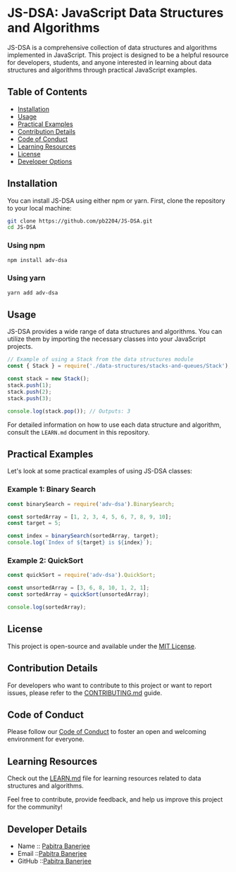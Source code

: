 # JS-DSA: JavaScript Data Structures and Algorithms

JS-DSA is a comprehensive collection of data structures and algorithms implemented in JavaScript. This project is designed to be a helpful resource for developers, students, and anyone interested in learning about data structures and algorithms through practical JavaScript examples.

## Table of Contents

- [Installation](#installation)
- [Usage](#usage)
- [Practical Examples](#practical-examples)
- [Contribution Details](CONTRIBUTING.md)
- [Code of Conduct](CODE_OF_CONDUCT.md)
- [Learning Resources](LEARN.md)
- [License](#license)
- [Developer Options](#developer-options)

## Installation

You can install JS-DSA using either npm or yarn. First, clone the repository to your local machine:

```bash
git clone https://github.com/pb2204/JS-DSA.git
cd JS-DSA
```

### Using npm

```bash
npm install adv-dsa
```

### Using yarn

```bash
yarn add adv-dsa
```

## Usage

JS-DSA provides a wide range of data structures and algorithms. You can utilize them by importing the necessary classes into your JavaScript projects.

```javascript
// Example of using a Stack from the data structures module
const { Stack } = require('./data-structures/stacks-and-queues/Stack');

const stack = new Stack();
stack.push(1);
stack.push(2);
stack.push(3);

console.log(stack.pop()); // Outputs: 3
```

For detailed information on how to use each data structure and algorithm, consult the `LEARN.md` document in this repository.

## Practical Examples

Let's look at some practical examples of using JS-DSA classes:

### Example 1: Binary Search

```javascript
const binarySearch = require('adv-dsa').BinarySearch;

const sortedArray = [1, 2, 3, 4, 5, 6, 7, 8, 9, 10];
const target = 5;

const index = binarySearch(sortedArray, target);
console.log(`Index of ${target} is ${index}`);
```

### Example 2: QuickSort

```javascript
const quickSort = require('adv-dsa').QuickSort;

const unsortedArray = [3, 6, 8, 10, 1, 2, 1];
const sortedArray = quickSort(unsortedArray);

console.log(sortedArray);
```

## License

This project is open-source and available under the [MIT License](LICENSE).

## Contribution Details

For developers who want to contribute to this project or want to report issues, please refer to the [CONTRIBUTING.md](CONTRIBUTING.md) guide.

## Code of Conduct

Please follow our [Code of Conduct](CODE_OF_CONDUCT.md) to foster an open and welcoming environment for everyone.

## Learning Resources

Check out the [LEARN.md](LEARN.md) file for learning resources related to data structures and algorithms.

Feel free to contribute, provide feedback, and help us improve this project for the community!

## Developer Details

- Name :: [Pabitra Banerjee](https://pabitrabanerjee.me)
- Email ::[Pabitra Banerjee](mailto:rockstarpabitra2204@gmail.com)
- GitHub ::[Pabitra Banerjee](https://github.com/PB2204)